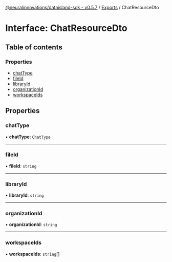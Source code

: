 [@neuralinnovations/dataisland-sdk - v0.5.7](../../README.md) / [Exports](../modules.md) / ChatResourceDto

# Interface: ChatResourceDto

## Table of contents

### Properties

- [chatType](ChatResourceDto.md#chattype)
- [fileId](ChatResourceDto.md#fileid)
- [libraryId](ChatResourceDto.md#libraryid)
- [organizationId](ChatResourceDto.md#organizationid)
- [workspaceIds](ChatResourceDto.md#workspaceids)

## Properties

### chatType

• **chatType**: [`ChatType`](../enums/ChatType.md)

___

### fileId

• **fileId**: `string`

___

### libraryId

• **libraryId**: `string`

___

### organizationId

• **organizationId**: `string`

___

### workspaceIds

• **workspaceIds**: `string`[]
